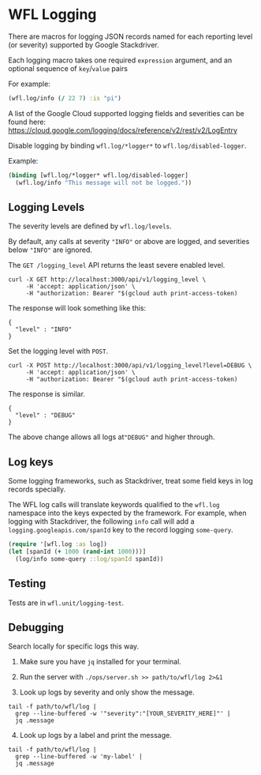 # WFL Logging

There are macros for logging JSON records
named for each reporting level
(or severity)
supported by Google Stackdriver.

Each logging macro takes one required `expression` argument,
and an optional sequence of `key`/`value` pairs

For example:

``` clojure
(wfl.log/info (/ 22 7) :is "pi")
```

A list of the Google Cloud supported logging fields and severities can be found here:
https://cloud.google.com/logging/docs/reference/v2/rest/v2/LogEntry

Disable logging by binding `wfl.log/*logger*`
to `wfl.log/disabled-logger`.

Example:
```clojure
(binding [wfl.log/*logger* wfl.log/disabled-logger]
  (wfl.log/info "This message will not be logged."))
```

## Logging Levels

The severity levels are defined by `wfl.log/levels`.

By default,
any calls at severity `"INFO"` or above
are logged,
and severities below `"INFO"` are ignored.

The `GET /logging_level` API
returns the least severe enabled level.

```
curl -X GET http://localhost:3000/api/v1/logging_level \
     -H 'accept: application/json' \
     -H "authorization: Bearer "$(gcloud auth print-access-token)
```

The response will look something like this:
```
{
  "level" : "INFO"
}
```

Set the logging level with `POST`.
```
curl -X POST http://localhost:3000/api/v1/logging_level?level=DEBUG \
     -H 'accept: application/json' \
     -H "authorization: Bearer "$(gcloud auth print-access-token)
```

The response is similar.
```
{
  "level" : "DEBUG"
}
```

The above change allows all logs
at`"DEBUG"` and higher through.

## Log keys

Some logging frameworks,
such as Stackdriver,
treat some field keys
in log records specially.

The WFL log calls will translate keywords
qualified to the `wfl.log` namespace
into the keys expected by the framework.
For example,
when logging with Stackdriver,
the following `info` call
will add a `logging.googleapis.com/spanId`
key to the record logging `some-query`.

``` clojure
(require '[wfl.log :as log])
(let [spanId (+ 1000 (rand-int 1000)))]
  (log/info some-query ::log/spanId spanId))

```

## Testing

Tests are in `wfl.unit/logging-test`.

## Debugging

Search locally for specific logs this way.

1. Make sure you have `jq` installed for your terminal.

2. Run the server with `./ops/server.sh >> path/to/wfl/log 2>&1`

3. Look up logs by severity and only show the message.

```
tail -f path/to/wfl/log |
  grep --line-buffered -w '"severity":"[YOUR_SEVERITY_HERE]"' |
  jq .message
```

4. Look up logs by a label and print the message.

```
tail -f path/to/wfl/log |
  grep --line-buffered -w 'my-label' |
  jq .message
```
